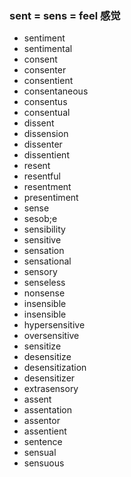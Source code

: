 ### sent =  sens = feel 感觉


- sentiment
- sentimental
- consent
- consenter
- consentient
- consentaneous
- consentus
- consentual
- dissent
- dissension
- dissenter
- dissentient
- resent
- resentful
- resentment
- presentiment
- sense
- sesob;e
- sensibility
- sensitive
- sensation
- sensational
- sensory
- senseless
- nonsense
- insensible
- insensible
- hypersensitive
- oversensitive
- sensitize
- desensitize
- desensitization
- desensitizer
- extrasensory
- assent
- assentation
- assentor
- assentient
- sentence
- sensual
- sensuous